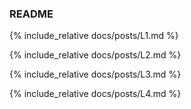 ### README


{% include_relative docs/posts/L1.md %}

{% include_relative docs/posts/L2.md %}

{% include_relative docs/posts/L3.md %}

{% include_relative docs/posts/L4.md %}
